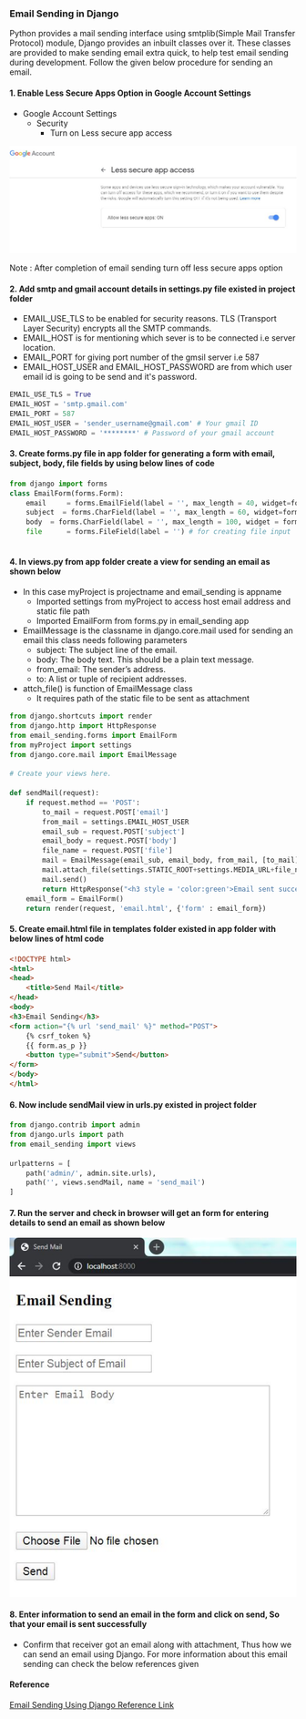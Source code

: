 ### Email Sending in Django

Python provides a mail sending interface using smtplib(Simple Mail Transfer Protocol) module, Django provides an inbuilt classes over it. These classes are provided to make sending email extra quick, to help test email sending during development. Follow the given below procedure for sending an email.

#### 1. Enable Less Secure Apps Option in Google Account Settings

* Google Account Settings
    * Security
        * Turn on Less secure app access
<img src="https://raw.githubusercontent.com/harideep8/Jango-Documentation/master/docs/secure.JPG">
        


Note : After completion of email sending turn off less secure apps option


#### 2. Add smtp and gmail account details in settings.py file existed in project folder

* EMAIL_USE_TLS to be enabled for security reasons. TLS (Transport Layer Security) encrypts all the SMTP commands.
* EMAIL_HOST is for mentioning which sever is to be connected i.e server location.
* EMAIL_PORT for giving port number of the gmsil server i.e 587 
* EMAIL_HOST_USER and EMAIL_HOST_PASSWORD are from which user email id is going to be send and it's password. 

```python
EMAIL_USE_TLS = True  
EMAIL_HOST = 'smtp.gmail.com'  
EMAIL_PORT = 587  
EMAIL_HOST_USER = 'sender_username@gmail.com' # Your gmail ID
EMAIL_HOST_PASSWORD = '********' # Password of your gmail account
```


#### 3. Create forms.py file in app folder for generating a form with email, subject, body, file fields by using below lines of code

```python
from django import forms  
class EmailForm(forms.Form):      
    email     = forms.EmailField(label = '', max_length = 40, widget=forms.EmailInput(attrs={'placeholder':'Enter Sender Email'}))
    subject  = forms.CharField(label = '', max_length = 60, widget=forms.TextInput(attrs={'placeholder':'Enter Subject of Email'}))
    body  = forms.CharField(label = '', max_length = 100, widget = forms.Textarea(attrs = {'placeholder':'Enter Email Body'}))  
    file      = forms.FileField(label = '') # for creating file input
 
```


#### 4. In views.py from app folder create a view for sending an email as shown below

* In this case myProject is projectname and email_sending is appname
	* Imported settings from myProject to access host email address and static file path
	* Imported EmailForm from forms.py in email_sending app
* EmailMessage is the classname in django.core.mail used for sending an email this class needs following parameters
	* subject: The subject line of the email.
	* body: The body text. This should be a plain text message.
	* from_email: The sender’s address.
	* to: A list or tuple of recipient addresses.
* attch_file() is function of EmailMessage class 
	* It requires path of the static file to be sent as attachment
	
```python
from django.shortcuts import render
from django.http import HttpResponse
from email_sending.forms import EmailForm
from myProject import settings
from django.core.mail import EmailMessage

# Create your views here.

def sendMail(request):
	if request.method == 'POST':
		to_mail = request.POST['email']
		from_mail = settings.EMAIL_HOST_USER
		email_sub = request.POST['subject']
		email_body = request.POST['body']
		file_name = request.POST['file']
		mail = EmailMessage(email_sub, email_body, from_mail, [to_mail])
		mail.attach_file(settings.STATIC_ROOT+settings.MEDIA_URL+file_name)
		mail.send()
		return HttpResponse("<h3 style = 'color:green'>Email sent successfully..!!!</h3>")
	email_form = EmailForm()
	return render(request, 'email.html', {'form' : email_form})
```


#### 5. Create email.html file in templates folder existed in app folder with below lines of html code

```html
<!DOCTYPE html>
<html>
<head>
	<title>Send Mail</title>
</head>
<body>
<h3>Email Sending</h3>
<form action="{% url 'send_mail' %}" method="POST">
	{% csrf_token %}
	{{ form.as_p }}
	<button type="submit">Send</button>  
</form>
</body>
</html>
```


#### 6. Now include sendMail view in urls.py existed in project folder

```python
from django.contrib import admin
from django.urls import path
from email_sending import views

urlpatterns = [
    path('admin/', admin.site.urls),
    path('', views.sendMail, name = 'send_mail')
]
```


#### 7. Run the server and check in browser will get an form for entering details to send an email as shown below

<img src="https://raw.githubusercontent.com/harideep8/Jango-Documentation/master/docs/email_form.JPG">



#### 8. Enter information to send an email in the form and click on send, So that your email is sent successfully

* Confirm that receiver got an email along with attachment, Thus how we can send an email using Django. For more information about this email sending can check the below references given


#### Reference

[Email Sending Using Django Reference Link](https://docs.djangoproject.com/en/3.0/topics/email/)
